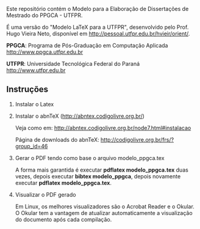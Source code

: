 Este repositório contém o Modelo para a Elaboração de Dissertações de Mestrado do PPGCA - UTFPR.

É uma versão do "Modelo LaTeX para a UTFPR", desenvolvido pelo Prof. Hugo Vieira Neto, disponível em <http://pessoal.utfpr.edu.br/hvieir/orient/>.

**PPGCA**: Programa de Pós-Graduação em Computação Aplicada <http://www.ppgca.utfpr.edu.br>

**UTFPR**: Universidade Tecnológica Federal do Paraná <http://www.utfpr.edu.br>


## Instruções


1. Instalar o Latex
2. Instalar o abnTeX (<http://abntex.codigolivre.org.br/>)

   Veja como em: <http://abntex.codigolivre.org.br/node7.html#instalacao>

   Página de downloads do abnTeX: <http://codigolivre.org.br/frs/?group_id=46>
3. Gerar o PDF tendo como base o arquivo modelo_ppgca.tex

   A forma mais garantida é executar **pdflatex modelo_ppgca.tex** duas vezes, depois executar **bibtex modelo_ppgca**, depois novamente executar **pdflatex modelo_ppgca.tex**.

4. Visualizar o PDF gerado

   Em Linux, os melhores visualizadores são o Acrobat Reader e o Okular. O Okular tem a vantagem de atualizar automaticamente a visualização do documento após cada compilação.
